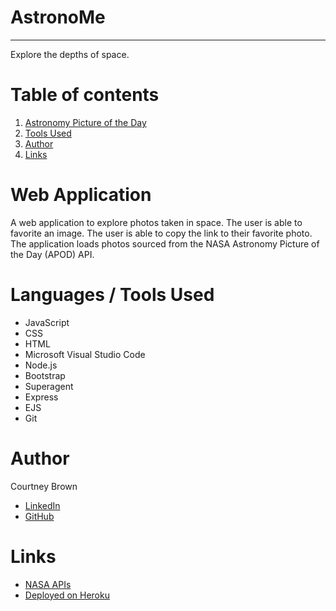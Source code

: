 # AstronoMe  
---

Explore the depths of space.
# Table of contents
1. [Astronomy Picture of the Day](#AstronomyPictureoftheDay)
2. [Tools Used](#toolsused)
3. [Author](#author)
4. [Links](#links)

# Web Application
A web application to explore photos taken in space. 
The user is able to favorite an image. 
The user is able to copy the link to their favorite photo. 
The application loads photos sourced from the NASA Astronomy Picture of the Day (APOD) API.

# Languages / Tools Used
- JavaScript
- CSS
- HTML
- Microsoft Visual Studio Code
- Node.js
- Bootstrap
- Superagent
- Express
- EJS
- Git
# Author
Courtney Brown
- [LinkedIn](https://www.linkedin.com/in/courtneycodes/)
- [GitHub](https://github.com/Courtskit)

# Links
- [NASA APIs](https://api.nasa.gov/#apod)
- [Deployed on Heroku](http://astronomejs.herokuapp.com/)